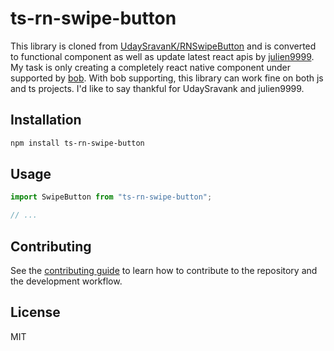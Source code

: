 # ts-rn-swipe-button

This library is cloned from [UdaySravanK/RNSwipeButton](https://github.com/UdaySravanK/RNSwipeButton) and is converted to functional component as well as update latest react apis by [julien9999](https://github.com/julien9999/RNSwipeButton). My task is only creating a completely react native component under supported by [bob](https://github.com/react-native-community/bob). With bob supporting, this library can work fine on both js and ts projects. I'd like to say thankful for UdaySravank and julien9999.

## Installation

```sh
npm install ts-rn-swipe-button
```

## Usage

```js
import SwipeButton from "ts-rn-swipe-button";

// ...

```

## Contributing

See the [contributing guide](CONTRIBUTING.md) to learn how to contribute to the repository and the development workflow.

## License

MIT
